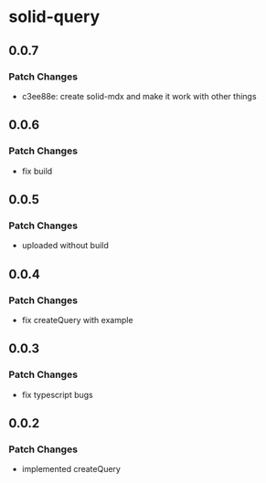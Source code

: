 # solid-query

## 0.0.7

### Patch Changes

- c3ee88e: create solid-mdx and make it work with other things

## 0.0.6

### Patch Changes

- fix build

## 0.0.5

### Patch Changes

- uploaded without build

## 0.0.4

### Patch Changes

- fix createQuery with example

## 0.0.3

### Patch Changes

- fix typescript bugs

## 0.0.2

### Patch Changes

- implemented createQuery
